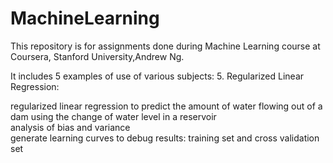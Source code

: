 # MachineLearning
This repository is for assignments done during Machine Learning course at Coursera, Stanford University,Andrew Ng.

It includes 5 examples of use of various subjects:
5. Regularized Linear Regression:
	<div>regularized linear regression to predict the amount of water flowing out of a dam using the change of water level in a reservoir</div>
	<div>analysis of bias and variance</div>
	generate learning curves to debug results: training set and cross validation set
